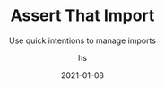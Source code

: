 ---
date: 2021-01-08
title: Assert That Import
technologies: [java]
topics: [refactoring, testing]
author: hs
subtitle: Use quick intentions to manage imports
thumbnail: ./thumbnail.png
cardThumbnail: ./card.png
shortVideo:
  poster: ./tip.png
  url: https://youtu.be/ukGjQxga6Wg
seealso:
  - title: IntelliJ IDEA Help - Auto import
    href: https://www.jetbrains.com/help/idea/creating-and-optimizing-imports.html
leadin: | 
  Use **⌥⏎** (macOS), or **Alt+Enter** (Windows/Linux), to import static methods into classes to improve the readability of your code. 

  This can be especially useful when you're migrating from older versions of testing frameworks and need to make multiple replacements in your class.
  
---